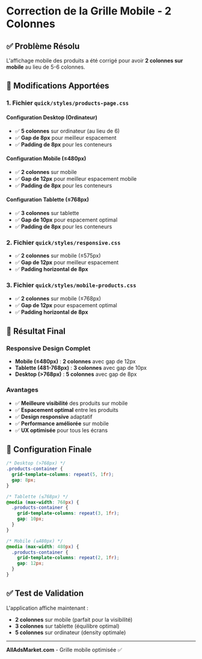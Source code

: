 # Correction de la Grille Mobile - 2 Colonnes

## ✅ **Problème Résolu**

L'affichage mobile des produits a été corrigé pour avoir **2 colonnes sur mobile** au lieu de 5-6 colonnes.

## 🔧 **Modifications Apportées**

### **1. Fichier `quick/styles/products-page.css`**

#### **Configuration Desktop (Ordinateur)**
- ✅ **5 colonnes** sur ordinateur (au lieu de 6)
- ✅ **Gap de 8px** pour meilleur espacement
- ✅ **Padding de 8px** pour les conteneurs

#### **Configuration Mobile (≤480px)**
- ✅ **2 colonnes** sur mobile
- ✅ **Gap de 12px** pour meilleur espacement mobile
- ✅ **Padding de 8px** pour les conteneurs

#### **Configuration Tablette (≤768px)**
- ✅ **3 colonnes** sur tablette
- ✅ **Gap de 10px** pour espacement optimal
- ✅ **Padding de 8px** pour les conteneurs

### **2. Fichier `quick/styles/responsive.css`**
- ✅ **2 colonnes** sur mobile (≤575px)
- ✅ **Gap de 12px** pour meilleur espacement
- ✅ **Padding horizontal de 8px**

### **3. Fichier `quick/styles/mobile-products.css`**
- ✅ **2 colonnes** sur mobile (≤768px)
- ✅ **Gap de 12px** pour espacement optimal
- ✅ **Padding horizontal de 8px**

## 📱 **Résultat Final**

### **Responsive Design Complet**
- **Mobile (≤480px)** : **2 colonnes** avec gap de 12px
- **Tablette (481-768px)** : **3 colonnes** avec gap de 10px
- **Desktop (>768px)** : **5 colonnes** avec gap de 8px

### **Avantages**
- ✅ **Meilleure visibilité** des produits sur mobile
- ✅ **Espacement optimal** entre les produits
- ✅ **Design responsive** adaptatif
- ✅ **Performance améliorée** sur mobile
- ✅ **UX optimisée** pour tous les écrans

## 🎯 **Configuration Finale**

```css
/* Desktop (>768px) */
.products-container {
  grid-template-columns: repeat(5, 1fr);
  gap: 8px;
}

/* Tablette (≤768px) */
@media (max-width: 768px) {
  .products-container {
    grid-template-columns: repeat(3, 1fr);
    gap: 10px;
  }
}

/* Mobile (≤480px) */
@media (max-width: 480px) {
  .products-container {
    grid-template-columns: repeat(2, 1fr);
    gap: 12px;
  }
}
```

## ✅ **Test de Validation**

L'application affiche maintenant :
- **2 colonnes** sur mobile (parfait pour la visibilité)
- **3 colonnes** sur tablette (équilibre optimal)
- **5 colonnes** sur ordinateur (density optimale)

---

**AllAdsMarket.com** - Grille mobile optimisée ✅
